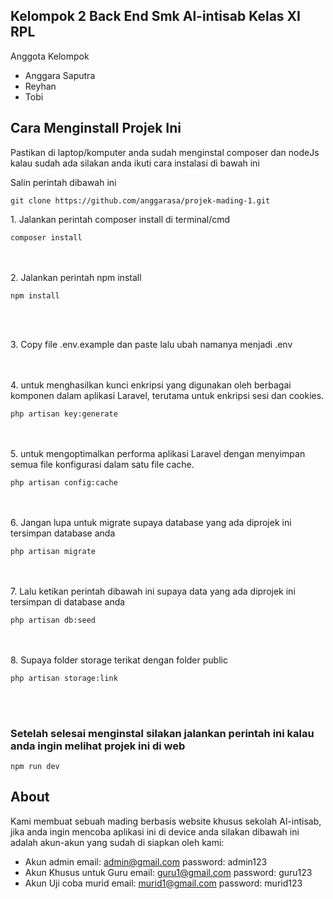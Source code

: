 ## Kelompok 2 Back End Smk Al-intisab Kelas XI RPL

<span>Anggota Kelompok</span>
<ul>
    <li>Anggara Saputra</li>
    <li>Reyhan</li>
    <li>Tobi</li>
</ul>

## Cara Menginstall Projek Ini
  <p>Pastikan di laptop/komputer anda sudah menginstal composer dan nodeJs kalau sudah ada silakan anda ikuti cara instalasi di bawah ini</p>
  Salin perintah dibawah ini
  <pre><code class="language-html">git clone https://github.com/anggarasa/projek-mading-1.git</code></pre>
  1. Jalankan perintah composer install di terminal/cmd
      <pre><code class="language-html">composer install</code></pre>
      <br><br>
  2. Jalankan perintah npm install
     <pre><code class="language-html">npm install</code></pre>
     <br><br>
  <p>3. Copy file .env.example dan paste lalu ubah namanya menjadi .env</p>
<br><br>
   4. untuk menghasilkan kunci enkripsi yang digunakan oleh berbagai komponen dalam aplikasi Laravel, terutama untuk enkripsi sesi dan cookies.
       <pre><code class="language-html">php artisan key:generate</code></pre>
<br><br>
   5. untuk mengoptimalkan performa aplikasi Laravel dengan menyimpan semua file konfigurasi dalam satu file cache.
       <pre><code class="language-html">php artisan config:cache</code></pre>
<br><br>
   6. Jangan lupa untuk migrate supaya database yang ada diprojek ini tersimpan database anda
   <pre><code class="language-html">php artisan migrate</code></pre>
   <br><br>
   7. Lalu ketikan perintah dibawah ini supaya data yang ada diprojek ini tersimpan di database anda
   <pre><code class="language-html">php artisan db:seed</code></pre>
   <br><br>
   8. Supaya folder storage terikat dengan folder public
   <pre><code class="language-html">php artisan storage:link</code></pre>
   <br><br>
   
   <h3>Setelah selesai menginstal silakan jalankan perintah ini kalau anda ingin melihat projek ini di web</h3>
   <pre><code class="language-html">npm run dev</code></pre>


## About 
 Kami membuat sebuah mading berbasis website khusus sekolah Al-intisab, jika anda ingin mencoba aplikasi ini di device anda silakan dibawah ini adalah akun-akun yang sudah di siapkan oleh kami:
 - Akun admin
       email: admin@gmail.com
       password: admin123
   <br>
 - Akun Khusus untuk Guru
       email: guru1@gmail.com
       password: guru123
   <br>
 - Akun Uji coba murid
       email: murid1@gmail.com
       password: murid123
